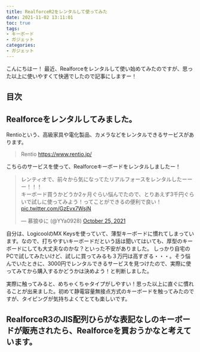 ```yaml
---
title: RealforceR2をレンタルして使ってみた
date: 2021-11-02 13:11:01
toc: true
tags: 
- キーボード
- ガジェット
categories: 
- ガジェット
---
```


こんにちはー！
最近、Realforceをレンタルして使い始めてみたのですが、思った以上に使いやすくて快適でしたので記事にしますー！

## 目次
<!-- toc -->

<!--more-->

## Realforceをレンタルしてみました。

Rentioという、高級家具や電化製品、カメラなどをレンタルできるサービスがあります。

> Rentio
> https://www.rentio.jp/

こちらのサービスを使って、Realforceキーボードをレンタルしましたー！

<blockquote class="twitter-tweet"><p lang="ja" dir="ltr">レンティオで、前々から気になってたリアルフォースをレンタルしたーーー！！！<br>キーボード買うかどうか2ヶ月ぐらい悩んでたので、とりあえず3千円ぐらいで試しに使ってみよう！ってことができるの便利で良い！ <a href="https://t.co/GzEvx7WsjN">pic.twitter.com/GzEvx7WsjN</a></p>&mdash; 慕狼ゆに (@YYa0928) <a href="https://twitter.com/YYa0928/status/1452455460037009414?ref_src=twsrc%5Etfw">October 25, 2021</a></blockquote> <script async src="https://platform.twitter.com/widgets.js" charset="utf-8"></script>

自分は、LogicoolのMX Keysを使っていて、薄型キーボードに慣れてしまっています。なので、打ちやすいキーボードだという話は聞いてはいても、厚型のキーボードにしても大丈夫なのかな？といった不安がありました。
しっかり自宅のPCで試してみたいけど、試しに買ってみるも３万円は高すぎる・・・。そう悩んでいたときに、3000円でレンタルできるサービスを見つけたので、実際に使ってみてから購入するかどうかは決めよう！と判断しました。

実際に触ってみると、めちゃくちゃタイプがしやすい！思った以上に直ぐに慣れることが出来ました。初めて静電容量無接点方式のキーボードを触ってみたのですが、タイピングが気持ちよくてとても楽しいです。

## RealforceR3のJIS配列ひらがな表記なしのキーボードが販売されたら、Realforceを買おうかなと考えています。